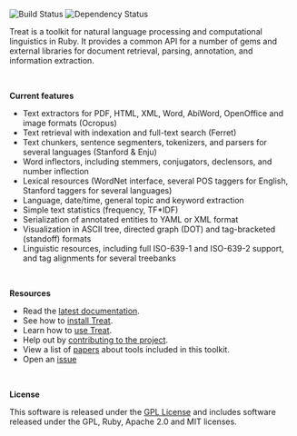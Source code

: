 ![Build Status](https://secure.travis-ci.org/louismullie/treat.png) ![Dependency Status](https://gemnasium.com/louismullie/treat.png)

Treat is a toolkit for natural language processing and computational linguistics in Ruby. It provides a common API for a number of gems and external libraries for document retrieval, parsing, annotation, and information extraction.

<br>

**Current features**

* Text extractors for PDF, HTML, XML, Word, AbiWord, OpenOffice and image formats (Ocropus)
* Text retrieval with indexation and full-text search (Ferret)
* Text chunkers, sentence segmenters, tokenizers, and parsers for several languages (Stanford & Enju)
* Word inflectors, including stemmers, conjugators, declensors, and number inflection
* Lexical resources (WordNet interface, several POS taggers for English, Stanford taggers for several languages)
* Language, date/time, general topic and keyword extraction
* Simple text statistics (frequency, TF*IDF)
* Serialization of annotated entities to YAML or XML format
* Visualization in ASCII tree, directed graph (DOT) and tag-bracketed (standoff) formats
* Linguistic resources, including full ISO-639-1 and ISO-639-2 support, and tag alignments for several treebanks

<br>

**Resources**

* Read the [latest documentation](http://rubydoc.info/github/louismullie/treat/master/frames).
* See how to [install Treat](https://github.com/louismullie/treat/wiki/Installing-Treat).
* Learn how to [use Treat](https://github.com/louismullie/treat/wiki/Using-Treat).
* Help out by [contributing to the project](https://github.com/louismullie/treat/wiki/Contributing-to-Treat).
* View a list of [papers](https://github.com/louismullie/treat/wiki/Papers) about tools included in this toolkit.
* Open an [issue](https://github.com/louismullie/treat/issues)
 
<br>

**License**

This software is released under the [GPL License](https://github.com/louismullie/treat/wiki/License-Information) and includes software released under the GPL, Ruby, Apache 2.0 and MIT licenses.